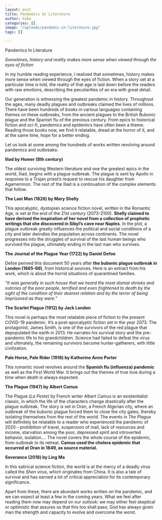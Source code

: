 ```yaml
---
layout: post
title: Pandemics In Literature
author: hiba
categories: []
image: "/uploads/pandemic-in-literature.jpg"
tags: []

---
```

Pandemics In Literature

_Sometimes, history and reality makes more sense when viewed through the eyes of fiction_

In my humble reading experience, I realized that sometimes, history makes more sense when viewed through the eyes of fiction. When a story set at a particular time is told, the reality of that age is laid down before the readers with raw emotions, describing the peculiarities of an era with great detail.

Our generation is witnessing the greatest pandemic in history. Throughout the ages, many deadly plagues and outbreaks claimed the lives of millions. There have been hundreds of books in various languages containing themes on these outbreaks, from the ancient plagues to the British Bubonic plague and the Spanish flu of the previous century. From epics to historical fiction and sci-fi, pandemics and epidemics have often been a theme. Reading those books now, we find it relatable, dread at the horror of it, and at the same time, hope for a better ending.

Let us look at some among the hundreds of works written revolving around pandemics and outbreaks:

**Iliad by Homer (8th century)**

The oldest surviving Western literature and one the greatest epics in the world, Iliad, begins with a plague outbreak. The plague is sent by Apollo in response to a Trojan priest’s request to rescue his daughter from Agamemnon. The rest of the Iliad is a continuation of the complex elements that follow.

**The Last Man (1826) by Mary Shelly**

This apocalyptic, dystopian science fiction novel, written in the Romantic Age, is set at the end of the 21st century (2073-2100). **Shelly claimed to have derived the inspiration of her novel from a collection of prophetic writings that she discovered in Sibyl’s cave near Naples**. In the plot, a plague outbreak greatly influences the political and social conditions of a city and later dwindles the population across continents. The novel progresses into the struggles of survival of the last human beings who survived the plague, ultimately ending in the last man who survives.

**The Journal of the Plague Year (1722) by Daniel Defoe**

Defoe penned this document 50 years after **the bubonic plague outbreak in London (1665-66)**, from historical sources. Here is an extract from his work, which is about the horrid situations of quarantined families.

_“It was generally in such house that we heard the most dismal shrieks and outcries of the poor people, terrified and even frightened to death by the sight of the condition of their dearest relation and by the terror of being imprisoned as they were.”_

**The Scarlet Plague (1912) by Jack London**

This novel is perhaps the most relatable piece of fiction to the present COVID-19 pandemic. It’s a post-apocalyptic fiction set in the year 2073. The protagonist, James Smith, is one of the survivors of the red plague that depopulated the earth in 2013. He narrates his survival story and the pre-pandemic life to his grandchildren. Science had failed to defeat the virus and ultimately, the remaining survivors become hunter-gatherers, with little civilization.

**Pale Horse, Pale Rider (1918) by Katherine Anne Porter**

This romantic novel revolves around the **Spanish flu (influenza) pandemic** as well as the First World War. It brings out the themes of true love during a time when death is always expected.

**The Plague (1947) by Albert Camus**

The Plague (_La Peste_) by French writer Albert Camus is an existentialist classic, in which the life of the characters change drastically after the plague outbreak. The story is set in Oran, a French Algerian city, where an outbreak of the bubonic plague forced them to close the city gates, thereby isolating themselves from the rest of the world. The events in _The Plague_ will definitely be relatable to a reader who experienced the pandemic of 2020 – prohibition of travel, suspension of mail, lack of resources and income, starvation among the poor, depressed spirit and introverted behavior, isolation…. The novel covers the whole course of the epidemic, from outbreak to its retreat. **Camus used the cholera epidemic that occurred at Oran in 1849, as source material.**

**Severance (2018) by Ling Ma**

In this satirical science fiction, the world is at the mercy of a deadly virus called the _Shen_ virus, which originates from China. It is also a tale of survival and has earned a lot of critical appreciation for its contemporary significance.

Apart from these, there are abundant works written on the pandemic, and we can expect at least a few in the coming years. What we feel after reading them now may depend on our outlook: we may either feel skeptical or optimistic that assures us that this too shall pass; God has always given man the strength and capacity to evolve and overcome the worst.